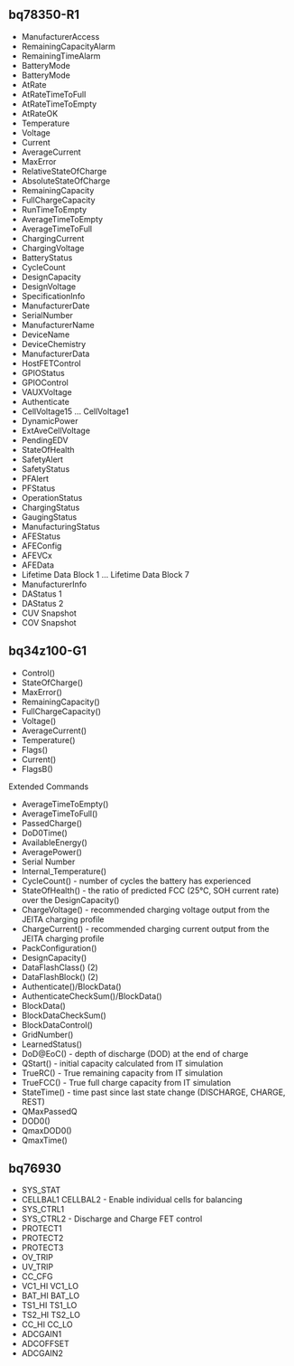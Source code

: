## bq78350-R1
- ManufacturerAccess
- RemainingCapacityAlarm
- RemainingTimeAlarm
- BatteryMode
- BatteryMode
- AtRate
- AtRateTimeToFull
- AtRateTimeToEmpty
- AtRateOK
- Temperature
- Voltage
- Current
- AverageCurrent
- MaxError
- RelativeStateOfCharge
- AbsoluteStateOfCharge
- RemainingCapacity
- FullChargeCapacity
- RunTimeToEmpty
- AverageTimeToEmpty
- AverageTimeToFull
- ChargingCurrent
- ChargingVoltage
- BatteryStatus
- CycleCount
- DesignCapacity
- DesignVoltage
- SpecificationInfo
- ManufacturerDate
- SerialNumber
- ManufacturerName
- DeviceName
- DeviceChemistry
- ManufacturerData
- HostFETControl
- GPIOStatus
- GPIOControl
- VAUXVoltage
- Authenticate
- CellVoltage15 ... CellVoltage1
- DynamicPower
- ExtAveCellVoltage
- PendingEDV
- StateOfHealth
- SafetyAlert
- SafetyStatus
- PFAlert
- PFStatus
- OperationStatus
- ChargingStatus
- GaugingStatus
- ManufacturingStatus
- AFEStatus
- AFEConfig
- AFEVCx
- AFEData
- Lifetime Data Block 1 ... Lifetime Data Block 7
- ManufacturerInfo
- DAStatus 1
- DAStatus 2
- CUV Snapshot
- COV Snapshot

## bq34z100-G1
- Control()
- StateOfCharge()
- MaxError()
- RemainingCapacity()
- FullChargeCapacity()
- Voltage()
- AverageCurrent()
- Temperature()
- Flags()
- Current()
- FlagsB()

Extended Commands
- AverageTimeToEmpty()
- AverageTimeToFull()
- PassedCharge()
- DoD0Time()
- AvailableEnergy()
- AveragePower()
- Serial Number
- Internal_Temperature()
- CycleCount() - number of cycles the battery has
experienced
- StateOfHealth() - the ratio of predicted FCC (25°C, SOH current rate) over the DesignCapacity()
- ChargeVoltage() - recommended charging voltage output from the JEITA charging profile
- ChargeCurrent() - recommended charging current output from the JEITA charging profile
- PackConfiguration()
- DesignCapacity()
- DataFlashClass() (2)
- DataFlashBlock() (2)
- Authenticate()/BlockData()
- AuthenticateCheckSum()/BlockData()
- BlockData()
- BlockDataCheckSum()
- BlockDataControl()
- GridNumber()
- LearnedStatus()
- DoD@EoC() - depth of discharge (DOD) at the end of charge
- QStart() - initial capacity calculated from IT simulation
- TrueRC() - True remaining capacity from IT simulation
- TrueFCC() - True full charge capacity from IT simulation
- StateTime() - time past since last state change (DISCHARGE, CHARGE, REST)
- QMaxPassedQ
- DOD0()
- QmaxDOD0()
- QmaxTime()

## bq76930
- SYS_STAT
- CELLBAL1 CELLBAL2 - Enable individual cells for balancing
- SYS_CTRL1
- SYS_CTRL2 - Discharge and Charge FET control
- PROTECT1
- PROTECT2
- PROTECT3
- OV_TRIP
- UV_TRIP
- CC_CFG
- VC1_HI VC1_LO
- BAT_HI BAT_LO
- TS1_HI TS1_LO
- TS2_HI TS2_LO
- CC_HI CC_LO
- ADCGAIN1
- ADCOFFSET
- ADCGAIN2



